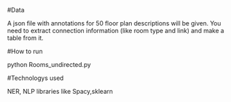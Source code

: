 #Data

A json file with annotations for 50 floor plan descriptions will be given. You need to extract connection information (like room type and link) and make a table from it. 

#How to run

python Rooms_undirected.py

#Technologys used

NER, NLP libraries like Spacy,sklearn


